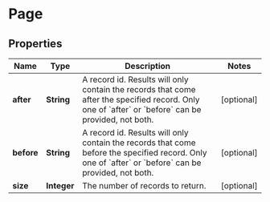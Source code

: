

# Page

## Properties

Name | Type | Description | Notes
------------ | ------------- | ------------- | -------------
**after** | **String** | A record id. Results will only contain the records that come after the specified record.  Only one of &#x60;after&#x60; or &#x60;before&#x60; can be provided, not both.  |  [optional]
**before** | **String** | A record id. Results will only contain the records that come before the specified record. Only one of &#x60;after&#x60; or &#x60;before&#x60; can be provided, not both.  |  [optional]
**size** | **Integer** | The number of records to return. |  [optional]



